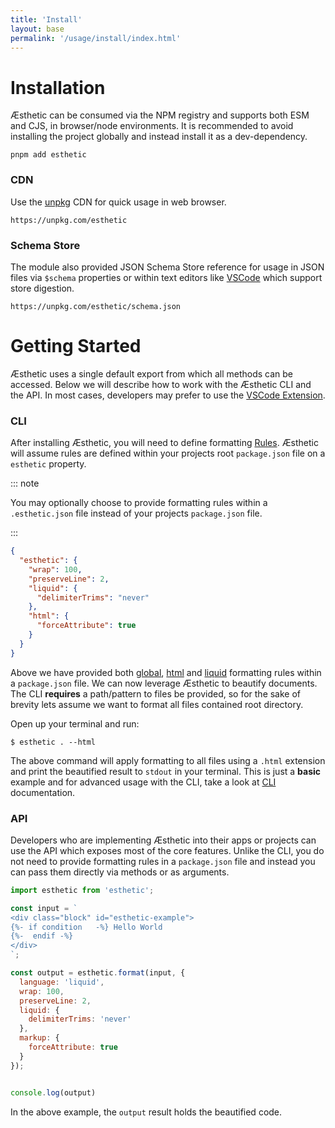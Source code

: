 ```yaml
---
title: 'Install'
layout: base
permalink: '/usage/install/index.html'
---
```


# Installation

Æsthetic can be consumed via the NPM registry and supports both ESM and CJS, in browser/node environments. It is recommended to avoid installing the project globally and instead install it as a dev-dependency.

```
pnpm add esthetic
```

### CDN

Use the [unpkg](https://unpkg.com/estheitc) CDN for quick usage in web browser.

```
https://unpkg.com/esthetic
```

### Schema Store

The module also provided JSON Schema Store reference for usage in JSON files via `$schema` properties or within text editors like [VSCode](https://code.visualstudio.com/) which support store digestion.

```
https://unpkg.com/esthetic/schema.json
```

# Getting Started

Æsthetic uses a single default export from which all methods can be accessed. Below we will describe how to work with the Æsthetic CLI and the API. In most cases, developers may prefer to use the [VSCode Extension](#).

### CLI

After installing Æsthetic, you will need to define formatting [Rules](/usage/rules/). Æsthetic will assume rules are defined within your projects root `package.json` file on a `esthetic` property.

::: note

You may optionally choose to provide formatting rules within a `.esthetic.json` file instead of your projects `package.json` file.

:::

```json
{
  "esthetic": {
    "wrap": 100,
    "preserveLine": 2,
    "liquid": {
      "delimiterTrims": "never"
    },
    "html": {
      "forceAttribute": true
    }
  }
}
```

Above we have provided both [global](/rules/global/wrap/), [html](/rules/html/forceAttribute/) and [liquid](/rules/liquid/delimiterTrims/) formatting rules within a `package.json` file. We can now leverage Æsthetic to beautify documents. The CLI **requires** a path/pattern to files be provided, so for the sake of brevity lets assume we want to format all files contained root directory.

Open up your terminal and run:

```
$ esthetic . --html
```

The above command will apply formatting to all files using a `.html` extension and print the beautified result to `stdout` in your terminal. This is just a **basic** example and for advanced usage with the CLI, take a look at [CLI](/usage/cli/) documentation.

### API

Developers who are implementing Æsthetic into their apps or projects can use the API which exposes most of the core features. Unlike the CLI, you do not need to provide formatting rules in a `package.json` file and instead you can pass them directly via methods or as arguments.

<!-- prettier-ignore -->
```js
import esthetic from 'esthetic';

const input = `
<div class="block" id="esthetic-example">
{%- if condition   -%} Hello World
{%-  endif -%}
</div>
`;

const output = esthetic.format(input, {
  language: 'liquid',
  wrap: 100,
  preserveLine: 2,
  liquid: {
    delimiterTrims: 'never'
  },
  markup: {
    forceAttribute: true
  }
});


console.log(output)

```

In the above example, the `output` result holds the beautified code.
